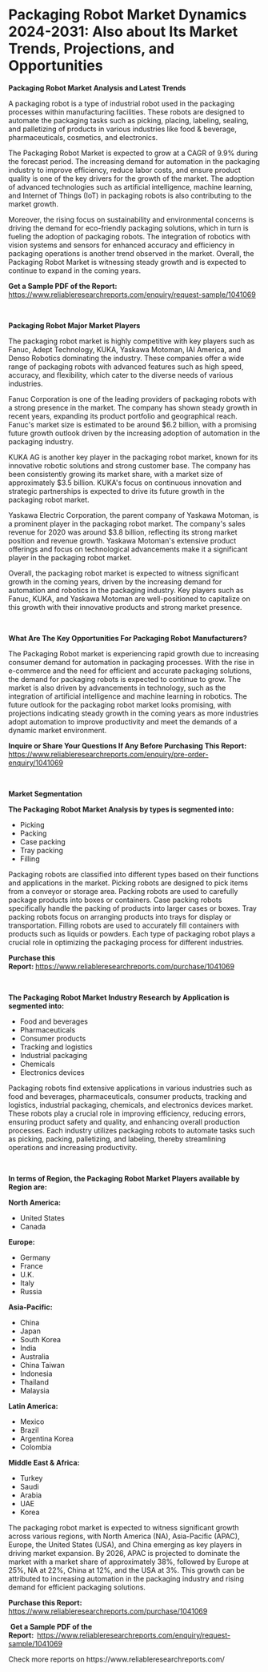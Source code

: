 <p><h1>Packaging Robot Market Dynamics 2024-2031: Also about Its Market Trends, Projections, and Opportunities</h1></p><p><strong>Packaging Robot Market Analysis and Latest Trends</strong></p>
<p><p>A packaging robot is a type of industrial robot used in the packaging processes within manufacturing facilities. These robots are designed to automate the packaging tasks such as picking, placing, labeling, sealing, and palletizing of products in various industries like food & beverage, pharmaceuticals, cosmetics, and electronics.</p><p>The Packaging Robot Market is expected to grow at a CAGR of 9.9% during the forecast period. The increasing demand for automation in the packaging industry to improve efficiency, reduce labor costs, and ensure product quality is one of the key drivers for the growth of the market. The adoption of advanced technologies such as artificial intelligence, machine learning, and Internet of Things (IoT) in packaging robots is also contributing to the market growth.</p><p>Moreover, the rising focus on sustainability and environmental concerns is driving the demand for eco-friendly packaging solutions, which in turn is fueling the adoption of packaging robots. The integration of robotics with vision systems and sensors for enhanced accuracy and efficiency in packaging operations is another trend observed in the market. Overall, the Packaging Robot Market is witnessing steady growth and is expected to continue to expand in the coming years.</p></p>
<p><strong>Get a Sample PDF of the Report:&nbsp;</strong> <a href="https://www.reliableresearchreports.com/enquiry/request-sample/1041069">https://www.reliableresearchreports.com/enquiry/request-sample/1041069</a></p>
<p>&nbsp;</p>
<p><strong>Packaging Robot Major Market Players</strong></p>
<p><p>The packaging robot market is highly competitive with key players such as Fanuc, Adept Technology, KUKA, Yaskawa Motoman, IAI America, and Denso Robotics dominating the industry. These companies offer a wide range of packaging robots with advanced features such as high speed, accuracy, and flexibility, which cater to the diverse needs of various industries.</p><p>Fanuc Corporation is one of the leading providers of packaging robots with a strong presence in the market. The company has shown steady growth in recent years, expanding its product portfolio and geographical reach. Fanuc's market size is estimated to be around $6.2 billion, with a promising future growth outlook driven by the increasing adoption of automation in the packaging industry.</p><p>KUKA AG is another key player in the packaging robot market, known for its innovative robotic solutions and strong customer base. The company has been consistently growing its market share, with a market size of approximately $3.5 billion. KUKA's focus on continuous innovation and strategic partnerships is expected to drive its future growth in the packaging robot market.</p><p>Yaskawa Electric Corporation, the parent company of Yaskawa Motoman, is a prominent player in the packaging robot market. The company's sales revenue for 2020 was around $3.8 billion, reflecting its strong market position and revenue growth. Yaskawa Motoman's extensive product offerings and focus on technological advancements make it a significant player in the packaging robot market.</p><p>Overall, the packaging robot market is expected to witness significant growth in the coming years, driven by the increasing demand for automation and robotics in the packaging industry. Key players such as Fanuc, KUKA, and Yaskawa Motoman are well-positioned to capitalize on this growth with their innovative products and strong market presence.</p></p>
<p>&nbsp;</p>
<p><strong>What Are The Key Opportunities For Packaging Robot Manufacturers?</strong></p>
<p><p>The Packaging Robot market is experiencing rapid growth due to increasing consumer demand for automation in packaging processes. With the rise in e-commerce and the need for efficient and accurate packaging solutions, the demand for packaging robots is expected to continue to grow. The market is also driven by advancements in technology, such as the integration of artificial intelligence and machine learning in robotics. The future outlook for the packaging robot market looks promising, with projections indicating steady growth in the coming years as more industries adopt automation to improve productivity and meet the demands of a dynamic market environment.</p></p>
<p><strong>Inquire or Share Your Questions If Any Before Purchasing This Report:</strong> <a href="https://www.reliableresearchreports.com/enquiry/pre-order-enquiry/1041069">https://www.reliableresearchreports.com/enquiry/pre-order-enquiry/1041069</a></p>
<p>&nbsp;</p>
<p><strong>Market Segmentation</strong></p>
<p><strong>The Packaging Robot Market Analysis by types is segmented into:</strong></p>
<p><ul><li>Picking</li><li>Packing</li><li>Case packing</li><li>Tray packing</li><li>Filling</li></ul></p>
<p><p>Packaging robots are classified into different types based on their functions and applications in the market. Picking robots are designed to pick items from a conveyor or storage area. Packing robots are used to carefully package products into boxes or containers. Case packing robots specifically handle the packing of products into larger cases or boxes. Tray packing robots focus on arranging products into trays for display or transportation. Filling robots are used to accurately fill containers with products such as liquids or powders. Each type of packaging robot plays a crucial role in optimizing the packaging process for different industries.</p></p>
<p><strong>Purchase this Report:&nbsp;</strong><a href="https://www.reliableresearchreports.com/purchase/1041069">https://www.reliableresearchreports.com/purchase/1041069</a></p>
<p>&nbsp;</p>
<p><strong>The Packaging Robot Market Industry Research by Application is segmented into:</strong></p>
<p><ul><li>Food and beverages</li><li>Pharmaceuticals</li><li>Consumer products</li><li>Tracking and logistics</li><li>Industrial packaging</li><li>Chemicals</li><li>Electronics devices</li></ul></p>
<p><p>Packaging robots find extensive applications in various industries such as food and beverages, pharmaceuticals, consumer products, tracking and logistics, industrial packaging, chemicals, and electronics devices market. These robots play a crucial role in improving efficiency, reducing errors, ensuring product safety and quality, and enhancing overall production processes. Each industry utilizes packaging robots to automate tasks such as picking, packing, palletizing, and labeling, thereby streamlining operations and increasing productivity.</p></p>
<p>&nbsp;</p>
<p><strong>In terms of Region, the Packaging Robot Market Players available by Region are:</strong></p>
<p>
    <p> <strong> North America: </strong>
        <ul>
            <li>United States</li>
            <li>Canada</li>
        </ul>
        </p> 
    <p> <strong> Europe: </strong>
        <ul>
            <li>Germany</li>
            <li>France</li>
            <li>U.K.</li>
            <li>Italy</li>
            <li>Russia</li>
        </ul>
        </p> 
    <p> <strong> Asia-Pacific: </strong>
        <ul>
            <li>China</li>
            <li>Japan</li>
            <li>South Korea</li>
            <li>India</li>
            <li>Australia</li>
            <li>China Taiwan</li>
            <li>Indonesia</li>
            <li>Thailand</li>
            <li>Malaysia</li>
        </ul>
        </p> 
    <p> <strong> Latin America: </strong>
        <ul>
            <li>Mexico</li>
            <li>Brazil</li>
            <li>Argentina Korea</li>
            <li>Colombia</li>
        </ul>
        </p> 
    <p> <strong> Middle East & Africa: </strong>
        <ul>
            <li>Turkey</li>
            <li>Saudi</li>
            <li>Arabia</li>
            <li>UAE</li>
            <li>Korea</li>
        </ul>
    </p>
    </p>
<p><p>The packaging robot market is expected to witness significant growth across various regions, with North America (NA), Asia-Pacific (APAC), Europe, the United States (USA), and China emerging as key players in driving market expansion. By 2026, APAC is projected to dominate the market with a market share of approximately 38%, followed by Europe at 25%, NA at 22%, China at 12%, and the USA at 3%. This growth can be attributed to increasing automation in the packaging industry and rising demand for efficient packaging solutions.</p></p>
<p><strong>Purchase this Report: </strong><a href="https://www.reliableresearchreports.com/purchase/1041069">https://www.reliableresearchreports.com/purchase/1041069</a></p>
<p>&nbsp;<strong>Get a Sample PDF of the Report:&nbsp;&nbsp;</strong><a href="https://www.reliableresearchreports.com/enquiry/request-sample/1041069">https://www.reliableresearchreports.com/enquiry/request-sample/1041069</a></p>
<p><strong></strong></p>
<p>Check more reports on https://www.reliableresearchreports.com/</p>